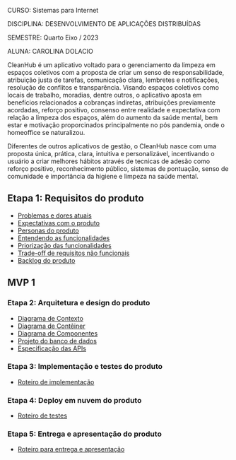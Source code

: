 CURSO: Sistemas para Internet

DISCIPLINA: DESENVOLVIMENTO DE APLICAÇÕES DISTRIBUÍDAS

SEMESTRE: Quarto Eixo / 2023

ALUNA: CAROLINA DOLACIO


CleanHub é um aplicativo voltado para o gerenciamento da limpeza em espaços coletivos com a proposta de criar um senso de responsabilidade, atribuição justa de tarefas, comunicação clara, lembretes e notificações, resolução de conflitos e transparência. Visando espaços coletivos como locais de trabalho, moradias, dentre outros, o aplicativo aposta em benefícios relacionados a cobranças indiretas, atribuições previamente acordadas, reforço positivo, consenso entre realidade e expectativa com relação a limpeza dos espaços, além do aumento da saúde mental, bem estar e motivação proporcinados principalmente no pós pandemia, onde o homeoffice se naturalizou.

Diferentes de outros aplicativos de gestão, o CleanHub nasce com uma proposta única, prática, clara, intuitiva e personalizável, incentivando o usuário a criar melhores hábitos através de tecnicas de adesão como reforço positivo, reconhecimento público, sistemas de pontuação, senso de comunidade e importância da higiene e limpeza na saúde mental.


## Etapa 1: Requisitos do produto

* [Problemas e dores atuais](docs/problemas.md)
* [Expectativas com o produto](docs/expectativas.md)
* [Personas do produto](docs/personas.md)
* [Entendendo as funcionalidades](docs/funcionalidades.md)
* [Priorização das funcionalidades](/docs/priorizacao.md)
* [Trade-off de requisitos não funcionais](docs/tradeoffs.md)
* [Backlog do produto](docs/backlog.md)

## MVP 1 

### Etapa 2: Arquitetura e design do produto

* [Diagrama de Contexto](docs/diagrama-de-contexto.md)
* [Diagrama de Contêiner](docs/diagrama-de-conteiner.md)
* [Diagrama de Componentes](docs/diagrama-de-componentes.md)
* [Projeto do banco de dados](docs/projeto-do-banco-de-dados.md)
* [Especificação das APIs](docs/apis.md)

### Etapa 3: Implementação e testes do produto

* [Roteiro de implementação](docs/roteiro-de-implementacao.md)

### Etapa 4: Deploy em nuvem do produto 

* [Roteiro de testes](docs/roteiro-de-teste-e-deploy.md)

### Etapa 5: Entrega e apresentação do produto

* [Roteiro para entrega e apresentação](docs/roteiro-de-entrega-e-apresentacao.md)
